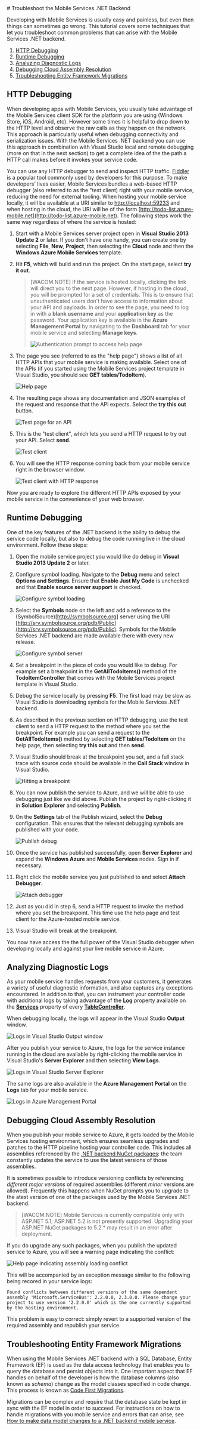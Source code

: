 <properties urlDisplayName="Troubleshoot the Mobile Services .NET Backend" pageTitle="Troubleshoot the Mobile Services .NET Backend - Azure Mobile Services" metaKeywords="" description="Learn how to diagnose and fix issues with your mobile services using the .NET backend" metaCanonical="" services="" documentationCenter="Mobile" title="Troubleshoot the Mobile Services .NET Backend" authors="wesmc" solutions="" manager="dwrede" editor="mollybos" />

<tags ms.service="mobile-services" ms.workload="mobile" ms.tgt_pltfrm="mobile-multiple" ms.devlang="multiple" ms.topic="article" ms.date="11/21/2014" ms.author="wesmc" />
# Troubleshoot the Mobile Services .NET Backend

Developing with Mobile Services is usually easy and painless, but even then things can sometimes go wrong. This tutorial covers some techniques that let you troubleshoot common problems that can arise with the Mobile Services .NET backend. 

1. [HTTP Debugging](#HttpDebugging)
2. [Runtime Debugging](#RuntimeDebugging)
3. [Analyzing Diagnostic Logs](#Logs)
4. [Debugging Cloud Assembly Resolution](#AssemblyResolution)
5. [Troubleshooting Entity Framework Migrations](#EFMigrations)

<a name="HttpDebugging"></a>
## HTTP Debugging

When developing apps with Mobile Services, you usually take advantage of the Mobile Services client SDK for the platform you are using (Windows Store, iOS, Android, etc). However some times it is helpful to drop down to the HTTP level and observe the raw calls as they happen on the network. This approach is particularly useful when debugging connectivity and serialization issues. With the Mobile Services .NET backend you can use this approach in combination with Visual Studio local and remote debugging (more on that in the next section) to get a complete idea of the the path a HTTP call makes before it invokes your service code.  

You can use any HTTP debugger to send and inspect HTTP traffic. [Fiddler](http://www.telerik.com/fiddler) is a popular tool commonly used by developers for this purpose. To make developers' lives easier, Mobile Services bundles a web-based HTTP debugger (also referred to as the "test client) right with your mobile service, reducing the need for external tooling. When hosting your mobile service locally, it will be available at a URI similar to [http://localhost:59233](http://localhost:59233) and when hosting in the cloud, the URI will be of the form [http://todo-list.azure-mobile.net](http://todo-list.azure-mobile.net). The following steps work the same way regardless of where the service is hosted:

1. Start with a Mobile Services server project open in **Visual Studio 2013 Update 2** or later. If you don't have one handy, you can create one by selecting **File**, **New**, **Project**, then selecting the **Cloud** node and then the **Windows Azure Mobile Services** template.
2. Hit **F5**, which will build and run the project. On the start page, select **try it out**. 

    >[WACOM.NOTE] 
    > If the service is hosted locally, clicking the link will direct you to the next page. However, if hosting in the cloud, you will be prompted for a set of credentials. This is to ensure that unauthenticated users don't have access to information about your API and payloads. In order to see the page, you need to log in with a **blank username** and your **application key** as the password. Your application key is available in the **Azure Management Portal** by navigating to the **Dashboard** tab for your mobile service and selecting **Manage keys**.
    >
    > ![Authentication prompt to access help page][HelpPageAuth]

3. The page you see (referred to as the "help page") shows a list of all HTTP APIs that your mobile service is making available. Select one of the APIs (if you started using the Mobile Services project template in Visual Studio, you should see **GET tables/TodoItem**).

    ![Help page][HelpPage]

4. The  resulting page shows any documentation and JSON examples of the request and response that the API expects. Select the **try this out** button.

    ![Test page for an API][HelpPageApi]

5. This is the "test client", which lets you send a HTTP request to try out your API. Select **send**.

    ![Test client][TestClient]

6. You will see the HTTP response coming back from your mobile service right in the browser window. 

    ![Test client with HTTP response][TestClientResponse]

Now you are ready to explore the different HTTP APIs exposed by your mobile service in the convenience of your web browser.

<a name="RuntimeDebugging"></a>
## Runtime Debugging

One of the key features of the .NET backend is the ability to debug the service code locally, but also to debug the code running live in the cloud environment. Follow these steps:

1. Open the mobile service project you would like do debug in **Visual Studio 2013 Update 2** or later.
2. Configure symbol loading. Navigate to the **Debug** menu and select **Options and Settings**. Ensure that **Enable Just My Code** is unchecked and that **Enable source server support** is checked.

    ![Configure symbol loading][SymbolLoading]

3. Select the **Symbols** node on the left and add a reference to the (SymbolSource)[http://symbolsource.org] server using the URI [http://srv.symbolsource.org/pdb/Public](http://srv.symbolsource.org/pdb/Public). Symbols for the Mobile Services .NET backend are made available there with every new release.
 
    ![Configure symbol server][SymbolServer]

4. Set a breakpoint in the piece of code you would like to debug. For example set a breakpoint in the **GetAllTodoItems()** method of the **TodoItemController** that comes with the Mobile Services project template in Visual Studio.
5. Debug the service locally by pressing **F5**. The first load may be slow as Visual Studio is downloading symbols for the Mobile Services .NET backend.
6. As described in the previous section on HTTP debugging, use the test client to send a HTTP request to the method where you set the breakpoint. For example you can send a request to the **GetAllTodoItems()** method by selecting **GET tables/TodoItem** on the help page, then selecting **try this out** and then **send**.
7. Visual Studio should break at the breakpoint you set, and a full stack trace with source code should be available in the **Call Stack** window in Visual Studio.

    ![Hitting a breakpoint][Breakpoint]

8. You can now publish the service to Azure, and we will be able to use debugging just like we did above. Publish the project by right-clicking it in **Solution Explorer** and selecting **Publish**.
9. On the **Settings** tab of the Publish wizard, select the **Debug** configuration. This ensures that the relevant debugging symbols are published with your code.

    ![Publish debug][PublishDebug]

10. Once the service has published successfully, open **Server Explorer** and expand the **Windows Azure** and **Mobile Services** nodes. Sign in if necessary.
11. Right click the mobile service you just published to and select **Attach Debugger**.

    ![Attach debugger][AttachDebugger]

12. Just as you did in step 6, send a HTTP request to invoke the method where you set the breakpoint. This time use the help page and test client for the Azure-hosted mobile service.
13. Visual Studio will break at the breakpoint.

You now have access the the full power of the Visual Studio debugger when developing locally and against your live mobile service in Azure.

<a name="Logs"></a>
## Analyzing Diagnostic Logs

As your mobile service handles requests from your customers, it generates a variety of useful diagnostic information, and also captures any exceptions encountered. In addition to that, you can instrument your controller code with additional logs by taking advantage of the [**Log**](http://msdn.microsoft.com/library/microsoft.windowsazure.mobile.service.apiservices.log.aspx) property available on the [**Services**](http://msdn.microsoft.com/library/microsoft.windowsazure.mobile.service.tables.tablecontroller.services.aspx) property of every [**TableController**](http://msdn.microsoft.com/library/microsoft.windowsazure.mobile.service.tables.tablecontroller.aspx).

When debugging locally, the logs will appear in the Visual Studio **Output** window.

![Logs in Visual Studio Output window][LogsOutputWindow]

After you publish your service to Azure, the logs for the service instance running in the cloud are available by right-clicking the mobile service in Visual Studio's **Server Explorer** and then selecting **View Logs**.

![Logs in Visual Studio Server Explorer][LogsServerExplorer]

The same logs are also available in the **Azure Management Portal** on the **Logs** tab for your mobile service.

![Logs in Azure Management Portal][LogsPortal]

<a name="AssemblyResolution"></a>
## Debugging Cloud Assembly Resolution

When you publish your mobile service to Azure, it gets loaded by the Mobile Services hosting environment, which ensures seamless upgrades and patches to the HTTP pipeline hosting your controller code. This includes all assemblies referenced by the [.NET backend NuGet packages](http://www.nuget.org/packages?q=%22mobile+services+.net+backend%22): the team constantly updates the service to use the latest versions of those assemblies. 

It is sometimes possible to introduce versioning conflicts by referencing *different major versions* of required assemblies (different *minor* versions are allowed). Frequently this happens when NuGet prompts you to upgrade to the atest version of one of the packages used by the Mobile Services .NET backend. 

>[WACOM.NOTE] Mobile Services is currently compatible only with ASP.NET 5.1; ASP.NET 5.2 is not presently supported. Upgrading your ASP.NET NuGet packages to 5.2.* may result in an error after deployment.

If you do upgrade any such packages, when you publish the updated service to Azure, you will see a warning page indicating the conflict:

![Help page indicating assembly loading conflict][HelpConflict]

This will be accompanied by an exception message similar to the following being recored in your service logs:

    Found conflicts between different versions of the same dependent assembly 'Microsoft.ServiceBus': 2.2.0.0, 2.3.0.0. Please change your project to use version '2.2.0.0' which is the one currently supported by the hosting environment.

This problem is easy to correct: simply revert to a supported version of the required assembly and republish your service.

<a name="EFMigrations"></a>
## Troubleshooting Entity Framework Migrations

When using the Mobile Services .NET backend with a SQL Database, Entity Framework (EF) is used as the data access technology that enables you to query the database and persist objects into it. One important aspect that EF handles on behalf of the developer is how the database columns (also known as *schema*) change as the model classes specified in code change. This process is known as [Code First Migrations](http://msdn.microsoft.com/en-us/data/jj591621).

Migrations can be complex and require that the database state be kept in sync with the EF model in order to succeed. For instructions on how to handle migrations with you mobile service and errors that can arise, see [How to make data model changes to a .NET backend mobile service](/en-us/documentation/articles/mobile-services-dotnet-backend-how-to-use-code-first-migrations/).

<!-- IMAGES -->

[HelpPageAuth]: ./media/mobile-services-dotnet-backend-how-to-troubleshoot/6.png
[HelpPage]: ./media/mobile-services-dotnet-backend-how-to-troubleshoot/7.png
[HelpPageApi]: ./media/mobile-services-dotnet-backend-how-to-troubleshoot/8.png
[TestClient]: ./media/mobile-services-dotnet-backend-how-to-troubleshoot/9.png
[TestClientResponse]: ./media/mobile-services-dotnet-backend-how-to-troubleshoot/10.png
[SymbolLoading]: ./media/mobile-services-dotnet-backend-how-to-troubleshoot/1.png
[SymbolServer]: ./media/mobile-services-dotnet-backend-how-to-troubleshoot/2.png
[Breakpoint]: ./media/mobile-services-dotnet-backend-how-to-troubleshoot/3.png
[PublishDebug]: ./media/mobile-services-dotnet-backend-how-to-troubleshoot/4.png
[AttachDebugger]: ./media/mobile-services-dotnet-backend-how-to-troubleshoot/5.png
[LogsOutputWindow]: ./media/mobile-services-dotnet-backend-how-to-troubleshoot/11.png
[LogsServerExplorer]: ./media/mobile-services-dotnet-backend-how-to-troubleshoot/12.png
[LogsPortal]: ./media/mobile-services-dotnet-backend-how-to-troubleshoot/13.png
[HelpConflict]: ./media/mobile-services-dotnet-backend-how-to-troubleshoot/14.png